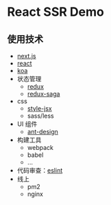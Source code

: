 # React SSR Demo 

## 使用技术

* [next.js](https://github.com/zeit/next.js)
* [react](https://github.com/facebook/react)
* [koa](https://github.com/koajs/koa)
* 状态管理
  * [redux](https://github.com/reactjs/redux)
  * [redux-saga](https://github.com/redux-saga/redux-saga)
* css
  * [style-jsx](https://github.com/zeit/styled-jsx)
  * sass/less
* UI 组件
  * [ant-design](https://github.com/ant-design/ant-design)
* 构建工具
  * webpack
  * babel
  * ...
* 代码审查：[eslint](https://github.com/eslint/eslint)
* 线上
  * pm2
  * nginx
